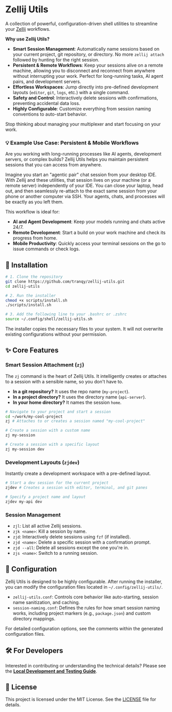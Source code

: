 # Zellij Utils

A collection of powerful, configuration-driven shell utilities to streamline your [Zellij](https://github.com/zellij-org/zellij) workflows.

**Why use Zellij Utils?**

-   **Smart Session Management**: Automatically name sessions based on your current project, git repository, or directory. No more `zellij attach` followed by hunting for the right session.
-   **Persistent & Remote Workflows**: Keep your sessions alive on a remote machine, allowing you to disconnect and reconnect from anywhere without interrupting your work. Perfect for long-running tasks, AI agent pairs, and development servers.
-   **Effortless Workspaces**: Jump directly into pre-defined development layouts (`editor`, `git`, `logs`, etc.) with a single command.
-   **Safety and Control**: Interactively delete sessions with confirmations, preventing accidental data loss.
-   **Highly Configurable**: Customize everything from session naming conventions to auto-start behavior.

Stop thinking about managing your multiplexer and start focusing on your work.

### 💡 Example Use Case: Persistent & Mobile Workflows

Are you working with long-running processes like AI agents, development servers, or complex builds? Zellij Utils helps you maintain persistent sessions that you can access from anywhere.

Imagine you start an "agentic pair" chat session from your desktop IDE. With Zellij and these utilities, that session lives on your machine (or a remote server) independently of your IDE. You can close your laptop, head out, and then seamlessly re-attach to the exact same session from your phone or another computer via SSH. Your agents, chats, and processes will be exactly as you left them.

This workflow is ideal for:
-   **AI and Agent Development**: Keep your models running and chats active 24/7.
-   **Remote Development**: Start a build on your work machine and check its progress from home.
-   **Mobile Productivity**: Quickly access your terminal sessions on the go to issue commands or check logs.

## 🚀 Installation

```bash
# 1. Clone the repository
git clone https://github.com/tranqy/zellij-utils.git
cd zellij-utils

# 2. Run the installer
chmod +x scripts/install.sh
./scripts/install.sh

# 3. Add the following line to your .bashrc or .zshrc
source ~/.config/shell/zellij-utils.sh
```

The installer copies the necessary files to your system. It will not overwrite existing configurations without your permission.

## ✨ Core Features

### Smart Session Attachment (`zj`)

The `zj` command is the heart of Zellij Utils. It intelligently creates or attaches to a session with a sensible name, so you don't have to.

-   **In a git repository?** It uses the repo name (`my-project`).
-   **In a project directory?** It uses the directory name (`api-server`).
-   **In your home directory?** It names the session `home`.

```bash
# Navigate to your project and start a session
cd ~/work/my-cool-project
zj # Attaches to or creates a session named "my-cool-project"

# Create a session with a custom name
zj my-session

# Create a session with a specific layout
zj my-session dev
```

### Development Layouts (`zjdev`)

Instantly create a development workspace with a pre-defined layout.

```bash
# Start a dev session for the current project
zjdev # Creates a session with editor, terminal, and git panes

# Specify a project name and layout
zjdev my-api dev
```

### Session Management

-   `zjl`: List all active Zellij sessions.
-   `zjk <name>`: Kill a session by name.
-   `zjd`: Interactively delete sessions using `fzf` (if installed).
-   `zjd <name>`: Delete a specific session with a confirmation prompt.
-   `zjd --all`: Delete all sessions except the one you're in.
-   `zjs <name>`: Switch to a running session.

## 🔧 Configuration

Zellij Utils is designed to be highly configurable. After running the installer, you can modify the configuration files located in `~/.config/zellij-utils/`.

-   `zellij-utils.conf`: Controls core behavior like auto-starting, session name sanitization, and caching.
-   `session-naming.conf`: Defines the rules for how smart session naming works, including project markers (e.g., `package.json`) and custom directory mappings.

For detailed configuration options, see the comments within the generated configuration files.

## 🛠 For Developers

Interested in contributing or understanding the technical details? Please see the [**Local Development and Testing Guide**](DEVELOPMENT.md).

## 📜 License

This project is licensed under the MIT License. See the [LICENSE](LICENSE) file for details.
